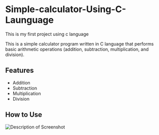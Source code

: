 # Simple-calculator-Using-C-Launguage
This is my first project using c language</br>

This is a simple calculator program written in C language that performs basic arithmetic operations (addition, subtraction, multiplication, and division).

## Features

- Addition
- Subtraction
- Multiplication
- Division

## How to Use
![Description of Screenshot](screenshots)





